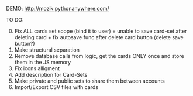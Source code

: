 DEMO: http://mozik.pythonanywhere.com/

TO DO:

0. Fix ALL cards set scope (bind it to user) + unable to save card-set after deleting card + fix autosave func after delete card button (delete save button?)
1. Make structural separation
2. Remove database calls from logic, get the cards ONLY once and store them in the JS memory
3. Fix icons alligment
4. Add description for Card-Sets
5. Make private and public sets to share them between accounts
6. Import/Export CSV files with cards
